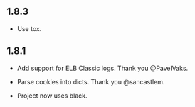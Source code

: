 1.8.3
-----

* Use tox.

1.8.1
-----

* Add support for ELB Classic logs. Thank you @PavelVaks.

* Parse cookies into dicts. Thank you @sancastlem.

* Project now uses black.
